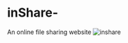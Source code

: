 # inShare-
An online file sharing website
![inshare](https://user-images.githubusercontent.com/72339853/116062476-8e2a1480-a6a1-11eb-8216-6c5f90b15ac3.png)
 
